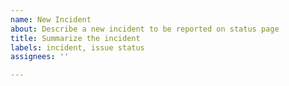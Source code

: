 ```yaml
---
name: New Incident
about: Describe a new incident to be reported on status page
title: Summarize the incident
labels: incident, issue status
assignees: ''

---
```


<!-- 
Be sure to update the Github Issue that represents the Component. Update its labels to indicate Outage Level Status
-->

<!-- DESCRIBE THE INCIDENT BELOW HERE -->
